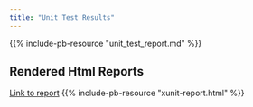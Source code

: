 ```yaml
---
title: "Unit Test Results"
---
```


{{% include-pb-resource "unit_test_report.md" %}}

## Rendered Html Reports

[Link to report](unit-test-results/xunit-report.html)
{{% include-pb-resource "xunit-report.html" %}}

<!-- [Link to report](unit-test-results/junit2html-report.html)
{{% include-pb-resource "junit2html-report.html" %}} -->